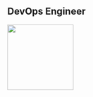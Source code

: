 ## DevOps Engineer

<p align="left">
<img src="[https://images.credly.com/size/680x680/images/5302cfb2-cecd-410f-8a23-7a29a9f11ccb/image.png](https://images.credly.com/images/8b8ed108-e77d-4396-ac59-2504583b9d54/cka_from_cncfsite__281_29.png)"                     width="150">
</p>
